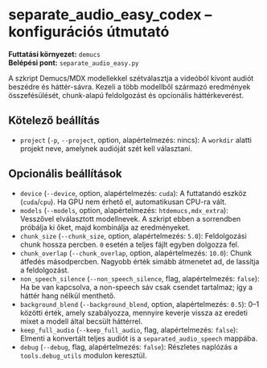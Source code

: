 # separate_audio_easy_codex – konfigurációs útmutató

**Futtatási környezet:** `demucs`  
**Belépési pont:** `separate_audio_easy.py`

A szkript Demucs/MDX modellekkel szétválasztja a videóból kivont audiót beszédre és háttér-sávra. Kezeli a több modellből származó eredmények összefésülését, chunk-alapú feldolgozást és opcionális háttérkeverést.

## Kötelező beállítás
- `project` (`-p`, `--project`, option, alapértelmezés: nincs): A `workdir` alatti projekt neve, amelynek audióját szét kell választani.

## Opcionális beállítások
- `device` (`--device`, option, alapértelmezés: `cuda`): A futtatandó eszköz (`cuda`/`cpu`). Ha GPU nem érhető el, automatikusan CPU-ra vált.
- `models` (`--models`, option, alapértelmezés: `htdemucs,mdx_extra`): Vesszővel elválasztott modellnevek. A szkript ebben a sorrendben próbálja ki őket, majd kombinálja az eredményeket.
- `chunk_size` (`--chunk_size`, option, alapértelmezés: `5.0`): Feldolgozási chunk hossza percben. `0` esetén a teljes fájlt egyben dolgozza fel.
- `chunk_overlap` (`--chunk_overlap`, option, alapértelmezés: `10.0`): Chunk átfedés másodpercben. Nagyobb érték simább átmenetet ad, de lassítja a feldolgozást.
- `non_speech_silence` (`--non_speech_silence`, flag, alapértelmezés: `false`): Ha be van kapcsolva, a non-speech sáv csak csendet tartalmaz; így a háttér hang nélkül menthető.
- `background_blend` (`--background_blend`, option, alapértelmezés: `0.5`): 0–1 közötti érték, amely szabályozza, mennyire keverje vissza az eredeti mixet a modell által becsült háttérrel.
- `keep_full_audio` (`--keep_full_audio`, flag, alapértelmezés: `false`): Elmenti a konvertált teljes audiót is a `separated_audio_speech` mappába.
- `debug` (`--debug`, flag, alapértelmezés: `false`): Részletes naplózás a `tools.debug_utils` modulon keresztül.
